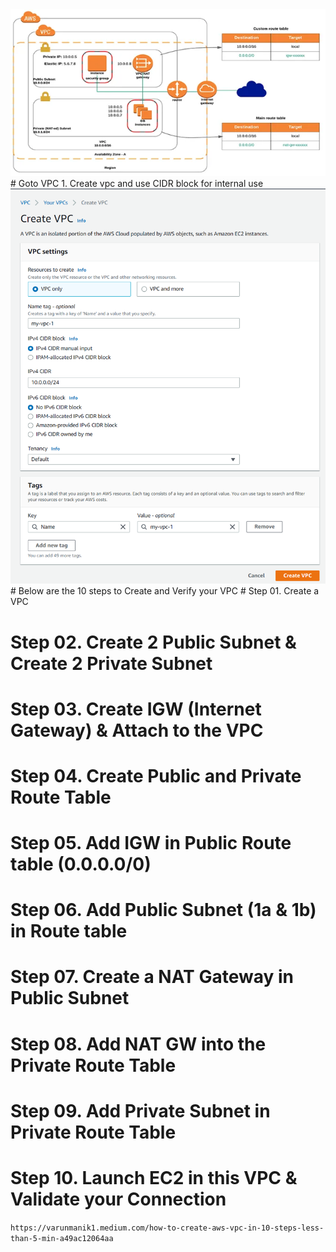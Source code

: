 <img src="/assets/awsec2.webp" alt="create vpc">
# Goto VPC 
1. Create vpc and use CIDR block for internal use 
<img src="/assets/create-vpc.png" alt="create vpc">
# Below are the 10 steps to Create and Verify your VPC
# Step 01. Create a VPC

# Step 02. Create 2 Public Subnet & Create 2 Private Subnet

# Step 03. Create IGW (Internet Gateway) & Attach to the VPC

# Step 04. Create Public and Private Route Table

# Step 05. Add IGW in Public Route table (0.0.0.0/0)

# Step 06. Add Public Subnet (1a & 1b) in Route table

# Step 07. Create a NAT Gateway in Public Subnet

# Step 08. Add NAT GW into the Private Route Table

# Step 09. Add Private Subnet in Private Route Table

# Step 10. Launch EC2 in this VPC & Validate your Connection

```https://varunmanik1.medium.com/how-to-create-aws-vpc-in-10-steps-less-than-5-min-a49ac12064aa```